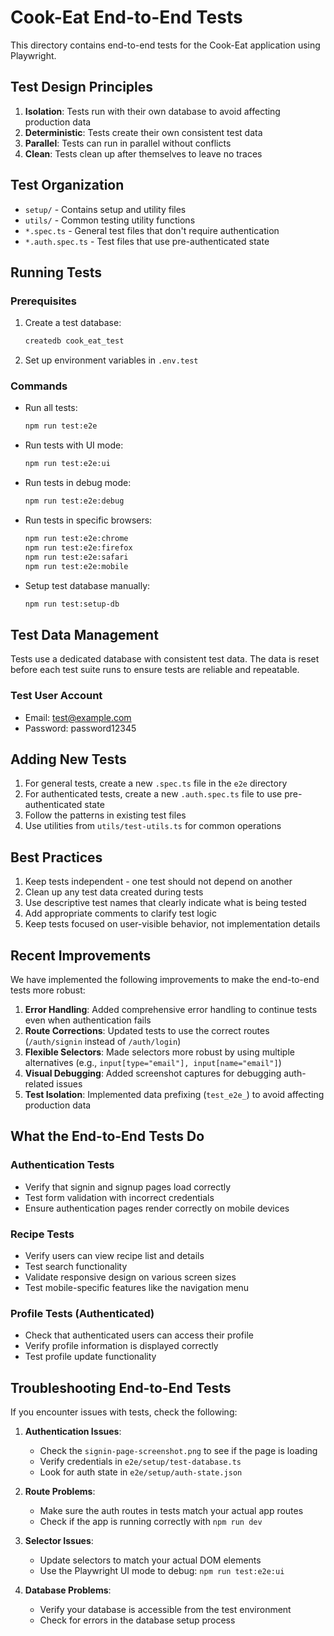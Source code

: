 # Cook-Eat End-to-End Tests

This directory contains end-to-end tests for the Cook-Eat application using Playwright.

## Test Design Principles

1. **Isolation**: Tests run with their own database to avoid affecting production data
2. **Deterministic**: Tests create their own consistent test data
3. **Parallel**: Tests can run in parallel without conflicts
4. **Clean**: Tests clean up after themselves to leave no traces

## Test Organization

- `setup/` - Contains setup and utility files
- `utils/` - Common testing utility functions
- `*.spec.ts` - General test files that don't require authentication
- `*.auth.spec.ts` - Test files that use pre-authenticated state

## Running Tests

### Prerequisites

1. Create a test database:
   ```bash
   createdb cook_eat_test
   ```

2. Set up environment variables in `.env.test`

### Commands

- Run all tests:
  ```bash
  npm run test:e2e
  ```

- Run tests with UI mode:
  ```bash
  npm run test:e2e:ui
  ```

- Run tests in debug mode:
  ```bash
  npm run test:e2e:debug
  ```

- Run tests in specific browsers:
  ```bash
  npm run test:e2e:chrome
  npm run test:e2e:firefox
  npm run test:e2e:safari
  npm run test:e2e:mobile
  ```

- Setup test database manually:
  ```bash
  npm run test:setup-db
  ```

## Test Data Management

Tests use a dedicated database with consistent test data. The data is reset before each test suite runs to ensure tests are reliable and repeatable.

### Test User Account

- Email: test@example.com
- Password: password12345

## Adding New Tests

1. For general tests, create a new `.spec.ts` file in the `e2e` directory
2. For authenticated tests, create a new `.auth.spec.ts` file to use pre-authenticated state
3. Follow the patterns in existing test files
4. Use utilities from `utils/test-utils.ts` for common operations

## Best Practices

1. Keep tests independent - one test should not depend on another
2. Clean up any test data created during tests
3. Use descriptive test names that clearly indicate what is being tested
4. Add appropriate comments to clarify test logic
5. Keep tests focused on user-visible behavior, not implementation details

## Recent Improvements

We have implemented the following improvements to make the end-to-end tests more robust:

1. **Error Handling**: Added comprehensive error handling to continue tests even when authentication fails
2. **Route Corrections**: Updated tests to use the correct routes (`/auth/signin` instead of `/auth/login`)
3. **Flexible Selectors**: Made selectors more robust by using multiple alternatives (e.g., `input[type="email"], input[name="email"]`)
4. **Visual Debugging**: Added screenshot captures for debugging auth-related issues
5. **Test Isolation**: Implemented data prefixing (`test_e2e_`) to avoid affecting production data

## What the End-to-End Tests Do

### Authentication Tests
- Verify that signin and signup pages load correctly
- Test form validation with incorrect credentials
- Ensure authentication pages render correctly on mobile devices

### Recipe Tests
- Verify users can view recipe list and details
- Test search functionality
- Validate responsive design on various screen sizes
- Test mobile-specific features like the navigation menu

### Profile Tests (Authenticated)
- Check that authenticated users can access their profile
- Verify profile information is displayed correctly
- Test profile update functionality

## Troubleshooting End-to-End Tests

If you encounter issues with tests, check the following:

1. **Authentication Issues**:
   - Check the `signin-page-screenshot.png` to see if the page is loading
   - Verify credentials in `e2e/setup/test-database.ts`
   - Look for auth state in `e2e/setup/auth-state.json`

2. **Route Problems**:
   - Make sure the auth routes in tests match your actual app routes
   - Check if the app is running correctly with `npm run dev`

3. **Selector Issues**:
   - Update selectors to match your actual DOM elements
   - Use the Playwright UI mode to debug: `npm run test:e2e:ui`

4. **Database Problems**:
   - Verify your database is accessible from the test environment
   - Check for errors in the database setup process
